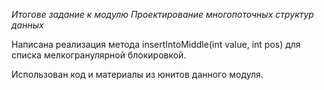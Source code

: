 *Итогове задание к модулю Проектирование многопоточных структур данных*

Написана реализация метода insertIntoMiddle(int value, int pos) для списка мелкогранулярной блокировкой. 

Использован код и материалы из юнитов данного модуля.

